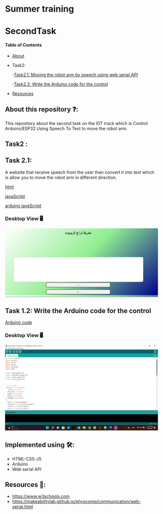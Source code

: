 # Summer training
# SecondTask

#### Table of Contents  
* [About](https://github.com/shahadalboti/SecondTaskIOT#about-this-repository-)  
* Task2:
  
   -[Task2.1: Moving the robot arm by speech using web serial API  ](https://github.com/shahadalboti/SecondTaskIOT#task2-) 
  
   -[Task2.2: Write the Arduino code for the control ](https://github.com/shahadalboti/SecondTaskIOT#task2-) 
  
* [Resources](https://github.com/shahadalboti/SecondTaskIOT#resources-)  

## About this repository ❓:
This repository about the second task on the IOT track which is Control Arduino/ESP32 Using Speech To Text to move the robot arm.

## Task2 :
## Task 2.1:
A website that receive speech from the user then convert it into text which is allow you to move the robot arm in different direction.


[html](/home.html "html code")

[javaScript](/script.js "JS code") 

[arduino javaScript](/arduino.js "JS code")

### Desktop View 🖥️
![Desktop view](/websiteRevel2.png "website page") 

## Task 1.2: Write the Arduino code for the control

[Arduino code ](/arduino.ino "Arduino code")

### Desktop View 🖥️
![Desktop view](/websiteRevel3.png "Arduino code") 


## Implemented using 🛠️:
* HTML-CSS-JS
* Arduino
* Web serial API

## Resources 📜:
 - https://www.w3schools.com
 - https://makeabilitylab.github.io/physcomp/communication/web-serial.html
